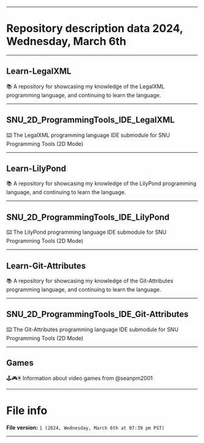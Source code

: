 
***

# Repository description data 2024, Wednesday, March 6th

---

## Learn-LegalXML

📚️ A repository for showcasing my knowledge of the LegalXML programming language, and continuing to learn the language.

---

## SNU_2D_ProgrammingTools_IDE_LegalXML

⌨️ The LegalXML programming language IDE submodule for SNU Programming Tools (2D Mode) 

---

## Learn-LilyPond

📚️ A repository for showcasing my knowledge of the LilyPond programming language, and continuing to learn the language.

---

## SNU_2D_ProgrammingTools_IDE_LilyPond

⌨️ The LilyPond programming language IDE submodule for SNU Programming Tools (2D Mode) 

---

## Learn-Git-Attributes

📚️ A repository for showcasing my knowledge of the Git-Attributes programming language, and continuing to learn the language.

---

## SNU_2D_ProgrammingTools_IDE_Git-Attributes

⌨️ The Git-Attributes programming language IDE submodule for SNU Programming Tools (2D Mode) 

---

## Games

🕹️🎮️🖲️ Information about video games from @seanpm2001

***

# File info

**File version:** `1 (2024, Wednesday, March 6th at 07:39 pm PST)`

***

